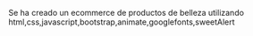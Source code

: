 Se ha creado un ecommerce de productos de belleza utilizando html,css,javascript,bootstrap,animate,googlefonts,sweetAlert
